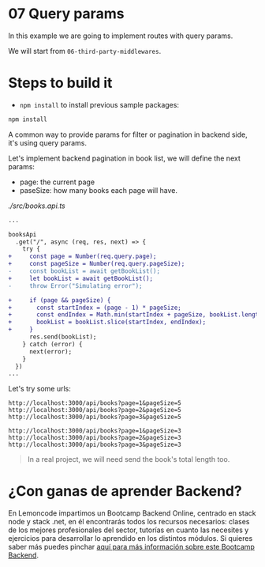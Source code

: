 # 07 Query params

In this example we are going to implement routes with query params.

We will start from `06-third-party-middlewares`.

# Steps to build it

- `npm install` to install previous sample packages:

```bash
npm install

```

A common way to provide params for filter or pagination in backend side, it's using query params. 

Let's implement backend pagination in book list, we will define the next params:

  - page: the current page
  - paseSize: how many books each page will have.

_./src/books.api.ts_

```diff
...

booksApi
  .get("/", async (req, res, next) => {
    try {
+     const page = Number(req.query.page);
+     const pageSize = Number(req.query.pageSize);
-     const bookList = await getBookList();
+     let bookList = await getBookList();
-     throw Error("Simulating error");

+     if (page && pageSize) {
+       const startIndex = (page - 1) * pageSize;
+       const endIndex = Math.min(startIndex + pageSize, bookList.length);
+       bookList = bookList.slice(startIndex, endIndex);
+     }
      res.send(bookList);
    } catch (error) {
      next(error);
    }
  })
...
```

Let's try some urls:

```
http://localhost:3000/api/books?page=1&pageSize=5
http://localhost:3000/api/books?page=2&pageSize=5
http://localhost:3000/api/books?page=3&pageSize=5

http://localhost:3000/api/books?page=1&pageSize=3
http://localhost:3000/api/books?page=2&pageSize=3
http://localhost:3000/api/books?page=3&pageSize=3

```

> In a real project, we will need send the book's total length too.

# ¿Con ganas de aprender Backend?

En Lemoncode impartimos un Bootcamp Backend Online, centrado en stack node y stack .net, en él encontrarás todos los recursos necesarios: clases de los mejores profesionales del sector, tutorías en cuanto las necesites y ejercicios para desarrollar lo aprendido en los distintos módulos. Si quieres saber más puedes pinchar [aquí para más información sobre este Bootcamp Backend](https://lemoncode.net/bootcamp-backend#bootcamp-backend/banner).
